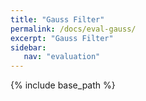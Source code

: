 ```yaml
---
title: "Gauss Filter"
permalink: /docs/eval-gauss/
excerpt: "Gauss Filter"
sidebar:
   nav: "evaluation"
---
```

{% include base_path %}
